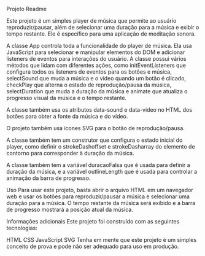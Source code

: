 Projeto Readme


Este projeto é um simples player de música que permite ao usuário reproduzir/pausar, além de selecionar uma duração para a música e exibir o tempo restante. Ele é específico para uma aplicação de meditação sonora.

A classe App controla toda a funcionalidade do player de música. Ela usa JavaScript para selecionar e manipular elementos do DOM e adicionar listeners de eventos para interações do usuário. A classe possui vários métodos que lidam com diferentes ações, como initEventListeners que configura todos os listeners de eventos para os botões e música, selectSound que muda a música e o vídeo quando um botão é clicado, checkPlay que alterna o estado de reprodução/pausa da música, selectDuration que muda a duração da música e animate que atualiza o progresso visual da música e o tempo restante.

A classe também usa os atributos data-sound e data-video no HTML dos botões para obter a fonte da música e do vídeo.

O projeto também usa ícones SVG para o botão de reprodução/pausa.

A classe também tem um construtor que configura o estado inicial do player, como definir o strokeDashoffset e strokeDasharray do elemento de contorno para corresponder à duração da música.

A classe também tem a variável duracaoFalsa que é usada para definir a duração da música, e a variável outlineLength que é usada para controlar a animação da barra de progresso.

Uso
Para usar este projeto, basta abrir o arquivo HTML em um navegador web e usar os botões para reproduzir/pausar a música e selecionar uma duração para a música. O tempo restante da música será exibido e a barra de progresso mostrará a posição atual da música.

Informações adicionais
Este projeto foi construído com as seguintes tecnologias:

HTML
CSS
JavaScript
SVG
Tenha em mente que este projeto é um simples conceito de prova e pode não ser adequado para uso em produção.
